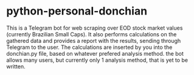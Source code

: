 # python-personal-donchian
This is a Telegram bot for web scraping over EOD stock market values (currently Brazilian Small Caps). It also performs calculations on the gathered data and provides a report with the results, sending through Telegram to the user. The calculations are inserted by you into the donchian.py file, based on whatever prefered analysis method. the bot allows many users, but currently only 1 analysis method, that is yet to be written.
